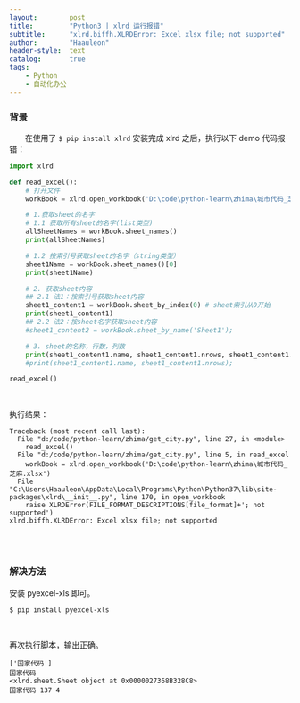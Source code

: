 ```yaml
---
layout:        post
title:         "Python3 | xlrd 运行报错"
subtitle:      "xlrd.biffh.XLRDError: Excel xlsx file; not supported"
author:        "Haauleon"
header-style:  text
catalog:       true
tags:
    - Python
    - 自动化办公
---
```


### 背景
&emsp;&emsp;在使用了 `$ pip install xlrd` 安装完成 xlrd 之后，执行以下 demo 代码报错：                       
```python
import xlrd

def read_excel():
    # 打开文件
    workBook = xlrd.open_workbook('D:\code\python-learn\zhima\城市代码_芝麻.xlsx')

    # 1.获取sheet的名字
    # 1.1 获取所有sheet的名字(list类型)
    allSheetNames = workBook.sheet_names()
    print(allSheetNames)

    # 1.2 按索引号获取sheet的名字（string类型）
    sheet1Name = workBook.sheet_names()[0]
    print(sheet1Name)

    # 2. 获取sheet内容
    ## 2.1 法1：按索引号获取sheet内容
    sheet1_content1 = workBook.sheet_by_index(0) # sheet索引从0开始
    print(sheet1_content1)
    ## 2.2 法2：按sheet名字获取sheet内容
    #sheet1_content2 = workBook.sheet_by_name('Sheet1');

    # 3. sheet的名称，行数，列数
    print(sheet1_content1.name, sheet1_content1.nrows, sheet1_content1.ncols)
    #print(sheet1_content1.name, sheet1_content1.nrows);

read_excel()
```

<br>

执行结果：          
```
Traceback (most recent call last):
  File "d:/code/python-learn/zhima/get_city.py", line 27, in <module>
    read_excel()
  File "d:/code/python-learn/zhima/get_city.py", line 5, in read_excel
    workBook = xlrd.open_workbook('D:\code\python-learn\zhima\城市代码_芝麻.xlsx')
  File "C:\Users\Haauleon\AppData\Local\Programs\Python\Python37\lib\site-packages\xlrd\__init__.py", line 170, in open_workbook
    raise XLRDError(FILE_FORMAT_DESCRIPTIONS[file_format]+'; not supported')
xlrd.biffh.XLRDError: Excel xlsx file; not supported
```

<br><br>

### 解决方法
安装 pyexcel-xls 即可。                
```
$ pip install pyexcel-xls
```

<br>

再次执行脚本，输出正确。                 
```
['国家代码']
国家代码
<xlrd.sheet.Sheet object at 0x0000027368B328C8>
国家代码 137 4
```